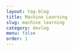 ```yaml
---
layout: tag-blog
title: Machine Learning
slug: machine learning
category: devlog
menu: false
order: 1
---
```

